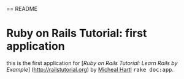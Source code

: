 == README
# Ruby on Rails Tutorial: first application

this is the first application for [*Ruby on Rails Tutorial: Learn Rails by Example*]
(http://railstutorial.org)
by [Micheal Hartl](http://michaelhartl.com)
<tt>rake doc:app</tt>.

